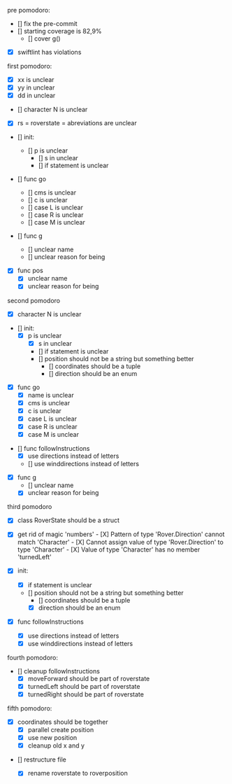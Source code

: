 pre pomodoro: 
- [] fix the pre-commit 
- [] starting coverage is 82,9%  
    - [] cover g()
- [X] swiftlint has violations
    

first pomodoro: 
- [x] xx is unclear
- [x] yy in unclear
- [x] dd in unclear
- [] character N is unclear
- [X] rs = roverstate = abreviations are        unclear
- [] init:
  - [] p is unclear
    - [] s in unclear
    - [] if statement is unclear

- [] func go
    - [] cms is unclear
    - [] c is unclear
    - [] case L is unclear
    - [] case R is unclear
    - [] case M is unclear
    
- [] func g
    - [] unclear name 
    - [] unclear reason for being
    
- [X] func pos
    - [X] unclear name
    - [X] unclear reason for being

second pomodoro
- [x] character N is unclear
- [] init:
  - [x] p is unclear
    - [x] s in unclear
    - [] if statement is unclear
    - [] position should not be a string but something better
        - [] coordinates should be a tuple
        - [] direction should be an enum

- [x] func go
    - [x] name is unclear
    - [x] cms is unclear
    - [x] c is unclear
    - [x] case L is unclear
    - [x] case R is unclear
    - [x] case M is unclear
    
- [] func followInstructions 
    - [x] use directions instead of letters
    - [] use winddirections instead of letters 
    
- [x] func g
    - [] unclear name 
    - [x] unclear reason for being
    
third pomodoro    
- [x] class RoverState should be a struct
- [X] get rid of magic 'numbers'
        - [X] Pattern of type 'Rover.Direction' cannot match 'Character'
        - [X] Cannot assign value of type 'Rover.Direction' to type 'Character'
        - [X] Value of type 'Character' has no member 'turnedLeft'
        
        

- [X] init:
    - [X] if statement is unclear
    - [] position should not be a string but something better
        - [] coordinates should be a tuple
        - [X] direction should be an enum

- [X] func followInstructions 
    - [x] use directions instead of letters
    - [X] use winddirections instead of letters 

fourth pomodoro:
- [] cleanup followInstructions
    - [X] moveForward should be part of roverstate
    - [x] turnedLeft should be part of roverstate
    - [x] turnedRight should be part of roverstate 
    
fifth pomodoro: 
- [x] coordinates should be together
    - [x] parallel create position
    - [x] use new position
    - [x] cleanup old x and y
- [] restructure file
    - [X] rename roverstate to roverposition



